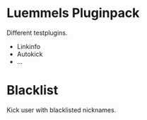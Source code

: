 # Luemmels Pluginpack
Different testplugins.
- Linkinfo
- Autokick
- ...
# Blacklist
Kick user with blacklisted nicknames.
